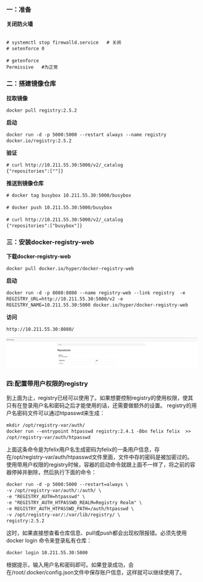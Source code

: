 
### 一：准备

**关闭防火墙**

```

# systemctl stop firewalld.service   # 关闭
# setenforce 0

# getenforce
Permissive   #为正常
```


### 二：搭建镜像仓库

**拉取镜像**

```
docker pull registry:2.5.2
```

**启动**

```
docker run -d -p 5000:5000 --restart always --name registry docker.io/registry:2.5.2
```

**验证**

```
# curl http://10.211.55.30:5000/v2/_catalog
{"repositories":[""]}
```

**推送到镜像仓库**

```
# docker tag busybox 10.211.55.30:5000/busybox

# docker push 10.211.55.30:5000/busybox

# curl http://10.211.55.30:5000/v2/_catalog
{"repositories":["busybox"]}
```

### 三：安装docker-registry-web

**下载docker-registry-web**

```
docker pull docker.io/hyper/docker-registry-web
```

**启动**

```
docker run -d -p 8080:8080 --name registry-web --link registry  -e REGISTRY_URL=http://10.211.55.30:5000/v2 -e REGISTRY_NAME=10.211.55.30:5000 docker.io/hyper/docker-registry-web
```

**访问**

```
http://10.211.55.30:8080/
```

<img src="img/1_1.png" />

### 四:配置带用户权限的registry

到上面为止，registry已经可以使用了。如果想要控制registry的使用权限，使其只有在登录用户名和密码之后才能使用的话，还需要做额外的设置。
registry的用户名密码文件可以通过htpasswd来生成：

```
mkdir /opt/registry-var/auth/  
docker run --entrypoint htpasswd registry:2.4.1 -Bbn felix felix  >> /opt/registry-var/auth/htpasswd  
```

上面这条命令是为felix用户名生成密码为felix的一条用户信息，存在/opt/registry-var/auth/htpasswd文件里面，文件中存的密码是被加密过的。
使用带用户权限的registry时候，容器的启动命令就跟上面不一样了，将之前的容器停掉并删除，然后执行下面的命令：

```
docker run -d -p 5000:5000 --restart=always \
-v /opt/registry-var/auth/:/auth/ \
-e "REGISTRY_AUTH=htpasswd" \
-e "REGISTRY_AUTH_HTPASSWD_REALM=Registry Realm" \
-e REGISTRY_AUTH_HTPASSWD_PATH=/auth/htpasswd \
-v /opt/registry-var/:/var/lib/registry/ \
registry:2.5.2
```

这时，如果直接想查看仓库信息、pull或push都会出现权限报错。必须先使用docker login 命令来登录私有仓库：

```
docker login 10.211.55.30:5000
```

根据提示，输入用户名和密码即可。如果登录成功，会在/root/.docker/config.json文件中保存账户信息，这样就可以继续使用了。
